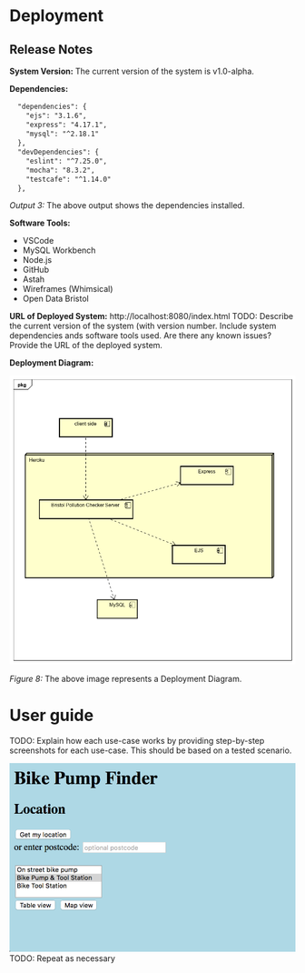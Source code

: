 # Deployment

## Release Notes

**System Version:** The current version of the system is  v1.0-alpha.

**Dependencies:**
```
  "dependencies": {
    "ejs": "3.1.6",
    "express": "4.17.1",
    "mysql": "^2.18.1"
  },
  "devDependencies": {
    "eslint": "^7.25.0",
    "mocha": "8.3.2",
    "testcafe": "^1.14.0"
  },
  ```
 <figcaption><em>Output 3:</em> The above output shows the dependencies installed.</figcaption>
 
**Software Tools:**

* VSCode
* MySQL Workbench
* Node.js
* GitHub
* Astah
* Wireframes (Whimsical)
* Open Data Bristol

**URL of Deployed System:** http://localhost:8080/index.html
TODO: Describe the current version of the system (with version number. Include system dependencies ands software tools used.
Are there any known issues? Provide the URL of the deployed system. 

**Deployment Diagram:**

![Insert Deployment diagram here](images/deployment.png)
<figcaption><em>Figure 8: </em>The above image represents a Deployment Diagram.</figcaption>

# User guide
TODO: Explain how each use-case works by providing step-by-step screenshots for each use-case. This should be based on a tested scenario.

![Insert screenshots here](images/screenshot.png)
TODO: Repeat as necessary
